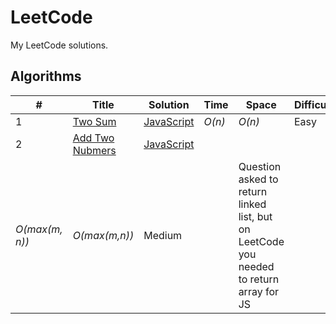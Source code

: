 # LeetCode
My LeetCode solutions.
## Algorithms
|  #  | Title           |  Solution       |  Time            | Space           | Difficulty    | Tag          | Note|
|-----|---------------- | --------------- | ---------------- | --------------- | ------------- |--------------|-----|
1 | [Two Sum](https://leetcode.com/problems/two-sum/description/) | [JavaScript](./javascript/algorithms/1-two-sum.js) | _O(n)_ | _O(n)_ | Easy |||
2 | [Add Two Nubmers](https://leetcode.com/problems/add-two-numbers/description/) | [JavaScript](./javascript/algorithms/2-add-two-numbers.js) |
_O(max(m, n))_ | _O(max(m,n))_ | Medium || Question asked to return linked list, but on LeetCode you needed to return array for JS |
